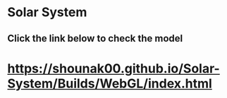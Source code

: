 # Solar System

## Click the link below to check the model

 # https://shounak00.github.io/Solar-System/Builds/WebGL/index.html
